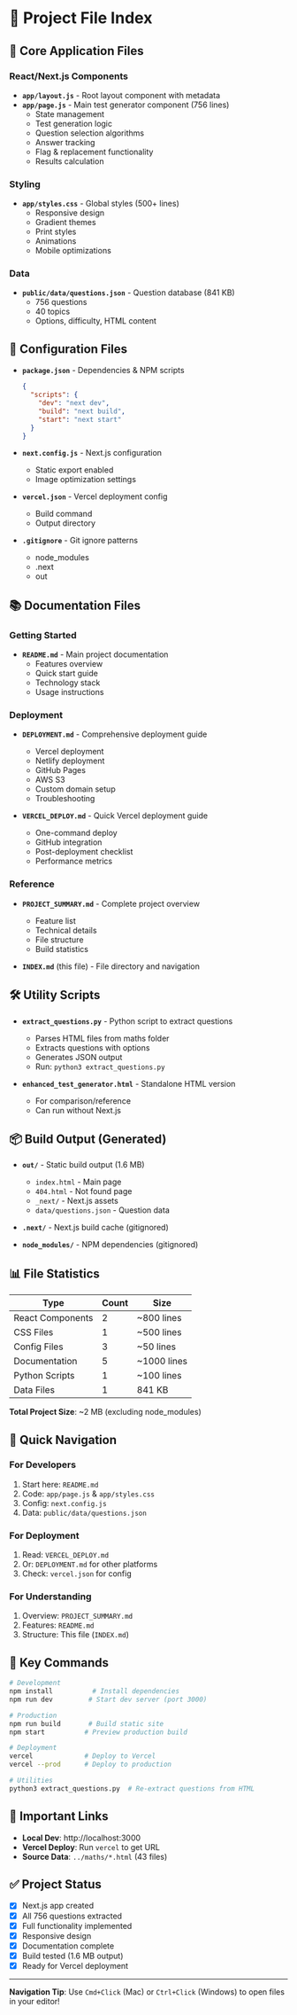 # 📑 Project File Index

## 🎯 Core Application Files

### React/Next.js Components
- **`app/layout.js`** - Root layout component with metadata
- **`app/page.js`** - Main test generator component (756 lines)
  - State management
  - Test generation logic
  - Question selection algorithms
  - Answer tracking
  - Flag & replacement functionality
  - Results calculation

### Styling
- **`app/styles.css`** - Global styles (500+ lines)
  - Responsive design
  - Gradient themes
  - Print styles
  - Animations
  - Mobile optimizations

### Data
- **`public/data/questions.json`** - Question database (841 KB)
  - 756 questions
  - 40 topics
  - Options, difficulty, HTML content

## 🔧 Configuration Files

- **`package.json`** - Dependencies & NPM scripts
  ```json
  {
    "scripts": {
      "dev": "next dev",
      "build": "next build",
      "start": "next start"
    }
  }
  ```

- **`next.config.js`** - Next.js configuration
  - Static export enabled
  - Image optimization settings

- **`vercel.json`** - Vercel deployment config
  - Build command
  - Output directory

- **`.gitignore`** - Git ignore patterns
  - node_modules
  - .next
  - out

## 📚 Documentation Files

### Getting Started
- **`README.md`** - Main project documentation
  - Features overview
  - Quick start guide
  - Technology stack
  - Usage instructions

### Deployment
- **`DEPLOYMENT.md`** - Comprehensive deployment guide
  - Vercel deployment
  - Netlify deployment
  - GitHub Pages
  - AWS S3
  - Custom domain setup
  - Troubleshooting

- **`VERCEL_DEPLOY.md`** - Quick Vercel deployment guide
  - One-command deploy
  - GitHub integration
  - Post-deployment checklist
  - Performance metrics

### Reference
- **`PROJECT_SUMMARY.md`** - Complete project overview
  - Feature list
  - Technical details
  - File structure
  - Build statistics

- **`INDEX.md`** (this file) - File directory and navigation

## 🛠️ Utility Scripts

- **`extract_questions.py`** - Python script to extract questions
  - Parses HTML files from maths folder
  - Extracts questions with options
  - Generates JSON output
  - Run: `python3 extract_questions.py`

- **`enhanced_test_generator.html`** - Standalone HTML version
  - For comparison/reference
  - Can run without Next.js

## 📦 Build Output (Generated)

- **`out/`** - Static build output (1.6 MB)
  - `index.html` - Main page
  - `404.html` - Not found page
  - `_next/` - Next.js assets
  - `data/questions.json` - Question data

- **`.next/`** - Next.js build cache (gitignored)
- **`node_modules/`** - NPM dependencies (gitignored)

## 📊 File Statistics

| Type | Count | Size |
|------|-------|------|
| React Components | 2 | ~800 lines |
| CSS Files | 1 | ~500 lines |
| Config Files | 3 | ~50 lines |
| Documentation | 5 | ~1000 lines |
| Python Scripts | 1 | ~100 lines |
| Data Files | 1 | 841 KB |

**Total Project Size**: ~2 MB (excluding node_modules)

## 🚀 Quick Navigation

### For Developers
1. Start here: `README.md`
2. Code: `app/page.js` & `app/styles.css`
3. Config: `next.config.js`
4. Data: `public/data/questions.json`

### For Deployment
1. Read: `VERCEL_DEPLOY.md`
2. Or: `DEPLOYMENT.md` for other platforms
3. Check: `vercel.json` for config

### For Understanding
1. Overview: `PROJECT_SUMMARY.md`
2. Features: `README.md`
3. Structure: This file (`INDEX.md`)

## 📝 Key Commands

```bash
# Development
npm install          # Install dependencies
npm run dev         # Start dev server (port 3000)

# Production
npm run build       # Build static site
npm start          # Preview production build

# Deployment
vercel             # Deploy to Vercel
vercel --prod      # Deploy to production

# Utilities
python3 extract_questions.py  # Re-extract questions from HTML
```

## 🔗 Important Links

- **Local Dev**: http://localhost:3000
- **Vercel Deploy**: Run `vercel` to get URL
- **Source Data**: `../maths/*.html` (43 files)

## ✅ Project Status

- [x] Next.js app created
- [x] All 756 questions extracted
- [x] Full functionality implemented
- [x] Responsive design
- [x] Documentation complete
- [x] Build tested (1.6 MB output)
- [x] Ready for Vercel deployment

---

**Navigation Tip**: Use `Cmd+Click` (Mac) or `Ctrl+Click` (Windows) to open files in your editor!
